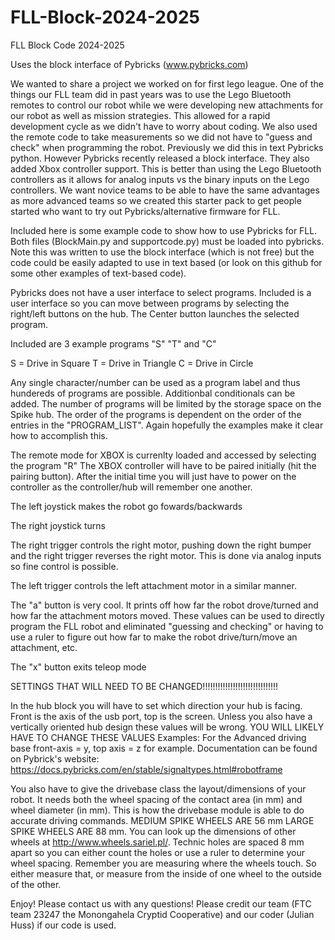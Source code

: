 # FLL-Block-2024-2025
FLL Block Code 2024-2025

Uses the block interface of Pybricks (www.pybricks.com)

We wanted to share a project we worked on for first lego league. One of the things our FLL team did in past years was to use the Lego Bluetooth remotes to control our robot while we were developing new attachments for our robot as well as mission strategies. This allowed for a rapid development cycle as we didn't have to worry about coding. We also used the remote code to take measurements so we did not have to "guess and check" when programming the robot. Previously we did this in text Pybricks python. However Pybricks recently released a block interface. They also added Xbox controller support. This is better than using the Lego Bluetooth controllers as it allows for analog inputs vs the binary inputs on the Lego controllers. We want novice teams to be able to have the same advantages as more advanced teams so we created this starter pack to get people started who want to try out Pybricks/alternative firmware for FLL.

Included here is some example code to show how to use Pybricks for FLL. Both files (BlockMain.py and supportcode.py) must be loaded into pybricks. Note this was written to use the block interface (which is not free) but the code could be easily adapted to use in text based (or look on this github for some other examples of text-based code). 

Pybricks does not have a user interface to select programs. Included is a user interface so you can move between programs by selecting the right/left buttons on the hub. The Center button launches the selected program. 

Included are 3 example programs "S" "T" and "C"

S = Drive in Square
T = Drive in Triangle 
C = Drive in Circle

Any single character/number can be used as a program label and thus hundereds of programs are possible. Additionbal conditionals can be added. The number of programs will be limited by the storage space on the Spike hub. The order of the programs is dependent on the order of the entries in the "PROGRAM_LIST". Again hopefully the examples make it clear how to accomplish this. 


The remote mode for XBOX is currenlty loaded and accessed by selecting the program "R"
The XBOX controller will have to be paired initially (hit the pairing button). After the initial time you will just have to power on the controller as the controller/hub will remember one another. 

The left joystick makes the robot go fowards/backwards

The right joystick turns

The right trigger controls the right motor, pushing down the right bumper and the right trigger reverses the right motor. This is done via analog inputs so fine control is possible.

The left trigger controls the left attachment motor in a similar manner.

The "a" button is very cool. It prints off how far the robot drove/turned and how far the attachment motors moved. These values can be used to directly program the FLL robot and eliminated "guessing and checking" or having to use a ruler to figure out how far to make the robot drive/turn/move an attachment, etc.

The "x" button exits teleop mode

SETTINGS THAT WILL NEED TO BE CHANGED!!!!!!!!!!!!!!!!!!!!!!!!!!!!!!

In the hub block you will have to set which direction your hub is facing. Front is the axis of the usb port, top is the screen. Unless you also have a vertically oriented hub design these values will be wrong. YOU WILL LIKELY HAVE TO CHANGE THESE VALUES Examples: For the Advanced driving base front-axis = y, top axis = z for example. Documentation can be found on Pybrick's website: https://docs.pybricks.com/en/stable/signaltypes.html#robotframe

You also have to give the drivebase class the layout/dimensions of your robot. It needs both the wheel spacing of the contact area (in mm) and wheel diameter (in mm). This is how the drivebase module is able to do accurate driving commands. MEDIUM SPIKE WHEELS ARE 56 mm LARGE SPIKE WHEELS ARE 88 mm. You can look up the dimensions of other wheels at http://www.wheels.sariel.pl/. Technic holes are spaced 8 mm apart so you can either count the holes or use a ruler to determine your wheel spacing. Remember you are measuring where the wheels touch. So either measure that, or measure from the inside of one wheel to the outside of the other.

Enjoy! Please contact us with any questions! Please credit our team (FTC team 23247 the Monongahela Cryptid Cooperative) and our coder (Julian Huss) if our code is used.
